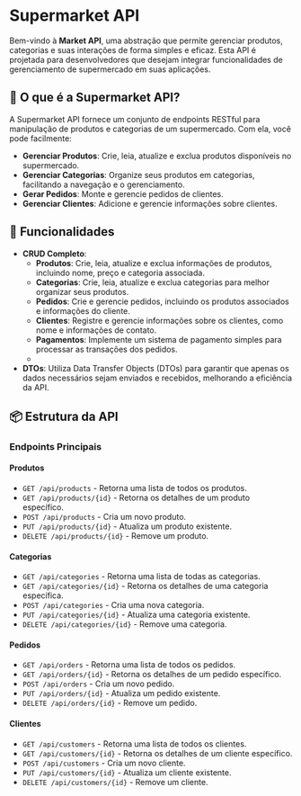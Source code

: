 # Supermarket API

Bem-vindo à **Market API**, uma abstração que permite gerenciar produtos, categorias e suas interações de forma simples e eficaz. Esta API é projetada para desenvolvedores que desejam integrar funcionalidades de gerenciamento de supermercado em suas aplicações.

## 🛒 O que é a Supermarket API?

A Supermarket API fornece um conjunto de endpoints RESTful para manipulação de produtos e categorias de um supermercado. Com ela, você pode facilmente:

- **Gerenciar Produtos**: Crie, leia, atualize e exclua produtos disponíveis no supermercado.
- **Gerenciar Categorias**: Organize seus produtos em categorias, facilitando a navegação e o gerenciamento.
- **Gerar Pedidos**: Monte e gerencie pedidos de clientes.
- **Gerenciar Clientes**: Adicione e gerencie informações sobre clientes.

## 🚀 Funcionalidades

- **CRUD Completo**:
  - **Produtos**: Crie, leia, atualize e exclua informações de produtos, incluindo nome, preço e categoria associada.
  - **Categorias**: Crie, leia, atualize e exclua categorias para melhor organizar seus produtos.
  - **Pedidos**: Crie e gerencie pedidos, incluindo os produtos associados e informações do cliente.
  - **Clientes**: Registre e gerencie informações sobre os clientes, como nome e informações de contato.
  - **Pagamentos**: Implemente um sistema de pagamento simples para processar as transações dos pedidos.
  - 
- **DTOs**: Utiliza Data Transfer Objects (DTOs) para garantir que apenas os dados necessários sejam enviados e recebidos, melhorando a eficiência da API.

## 📦 Estrutura da API

### Endpoints Principais

#### Produtos
- `GET /api/products` - Retorna uma lista de todos os produtos.
- `GET /api/products/{id}` - Retorna os detalhes de um produto específico.
- `POST /api/products` - Cria um novo produto.
- `PUT /api/products/{id}` - Atualiza um produto existente.
- `DELETE /api/products/{id}` - Remove um produto.

#### Categorias
- `GET /api/categories` - Retorna uma lista de todas as categorias.
- `GET /api/categories/{id}` - Retorna os detalhes de uma categoria específica.
- `POST /api/categories` - Cria uma nova categoria.
- `PUT /api/categories/{id}` - Atualiza uma categoria existente.
- `DELETE /api/categories/{id}` - Remove uma categoria.

#### Pedidos
- `GET /api/orders` - Retorna uma lista de todos os pedidos.
- `GET /api/orders/{id}` - Retorna os detalhes de um pedido específico.
- `POST /api/orders` - Cria um novo pedido.
- `PUT /api/orders/{id}` - Atualiza um pedido existente.
- `DELETE /api/orders/{id}` - Remove um pedido.

#### Clientes
- `GET /api/customers` - Retorna uma lista de todos os clientes.
- `GET /api/customers/{id}` - Retorna os detalhes de um cliente específico.
- `POST /api/customers` - Cria um novo cliente.
- `PUT /api/customers/{id}` - Atualiza um cliente existente.
- `DELETE /api/customers/{id}` - Remove um cliente.


